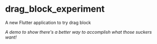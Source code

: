 # drag_block_experiment

A new Flutter application to try drag block

*A demo to show there's a better way to accomplish what those suckers want!*
